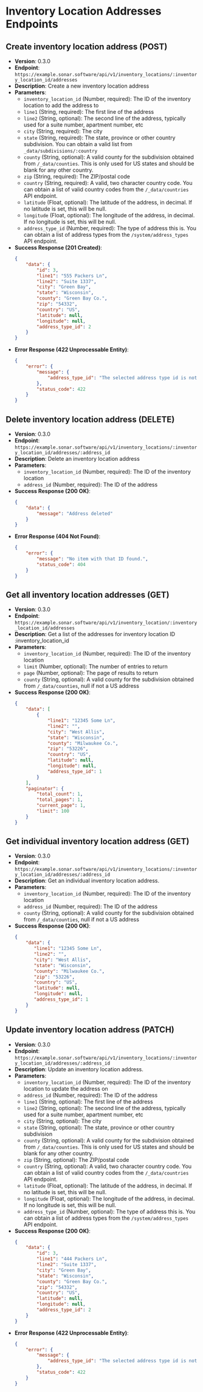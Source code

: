 # Inventory Location Addresses Endpoints

## Create inventory location address (POST)
- **Version**: 0.3.0
- **Endpoint**: `https://example.sonar.software/api/v1/inventory_locations/:inventory_location_id/addresses`
- **Description**: Create a new inventory location address
- **Parameters**:
    - `inventory_location_id` (Number, required): The ID of the inventory location to add the address to
    - `line1` (String, required): The first line of the address
    - `line2` (String, optional): The second line of the address, typically used for a suite number, apartment number, etc
    - `city` (String, required): The city
    - `state` (String, required): The state, province or other country subdivision. You can obtain a valid list from `_data/subdivisions/:country`
    - `county` (String, optional): A valid county for the subdivision obtained from `/_data/counties`. This is only used for US states and should be blank for any other country.
    - `zip` (String, required): The ZIP/postal code
    - `country` (String, required): A valid, two character country code. You can obtain a list of valid country codes from the `/_data/countries` API endpoint.
    - `latitude` (Float, optional): The latitude of the address, in decimal. If no latitude is set, this will be null.
    - `longitude` (Float, optional): The longitude of the address, in decimal. If no longitude is set, this will be null.
    - `address_type_id` (Number, required): The type of address this is. You can obtain a list of address types from the `/system/address_types` API endpoint.
- **Success Response (201 Created)**:
    ```json
    {
        "data": {
            "id": 3,
            "line1": "555 Packers Ln",
            "line2": "Suite 1337",
            "city": "Green Bay",
            "state": "Wisconsin",
            "county": "Green Bay Co.",
            "zip": "54332",
            "country": "US",
            "latitude": null,
            "longitude": null,
            "address_type_id": 2
        }
    }
    ```
- **Error Response (422 Unprocessable Entity)**:
    ```json
    {
        "error": {
            "message": {
                "address_type_id": "The selected address type id is not valid."
            },
            "status_code": 422
        }
    }
    ```

## Delete inventory location address (DELETE)
- **Version**: 0.3.0
- **Endpoint**: `https://example.sonar.software/api/v1/inventory_locations/:inventory_location_id/addresses/:address_id`
- **Description**: Delete an inventory location address
- **Parameters**:
    - `inventory_location_id` (Number, required): The ID of the inventory location
    - `address_id` (Number, required): The ID of the address
- **Success Response (200 OK)**:
    ```json
    {
        "data": {
            "message": "Address deleted"
        }
    }
    ```
- **Error Response (404 Not Found)**:
    ```json
    {
        "error": {
            "message": "No item with that ID found.",
            "status_code": 404
        }
    }
    ```

## Get all inventory location addresses (GET)
- **Version**: 0.3.0
- **Endpoint**: `https://example.sonar.software/api/v1/inventory_location/:inventory_location_id/addresses`
- **Description**: Get a list of the addresses for inventory location ID :inventory_location_id
- **Parameters**:
    - `inventory_location_id` (Number, required): The ID of the inventory location
    - `limit` (Number, optional): The number of entries to return
    - `page` (Number, optional): The page of results to return
    - `county` (String, optional): A valid county for the subdivision obtained from `/_data/counties`, null if not a US address
- **Success Response (200 OK)**:
    ```json
    {
        "data": [
            {
                "line1": "12345 Some Ln",
                "line2": "",
                "city": "West Allis",
                "state": "Wisconsin",
                "county": "Milwaukee Co.",
                "zip": "53226",
                "country": "US",
                "latitude": null,
                "longitude": null,
                "address_type_id": 1
            }
        ],
        "paginator": {
            "total_count": 1,
            "total_pages": 1,
            "current_page": 1,
            "limit": 100
        }
    }
    ```

## Get individual inventory location address (GET)
- **Version**: 0.3.0
- **Endpoint**: `https://example.sonar.software/api/v1/inventory_locations/:inventory_location_id/addresses/:address_id`
- **Description**: Get an individual inventory location address.
- **Parameters**:
    - `inventory_location_id` (Number, required): The ID of the inventory location
    - `address_id` (Number, required): The ID of the address
    - `county` (String, optional): A valid county for the subdivision obtained from `/_data/counties`, null if not a US address
- **Success Response (200 OK)**:
    ```json
    {
        "data": {
           "line1": "12345 Some Ln",
           "line2": "",
           "city": "West Allis",
           "state": "Wisconsin",
           "county": "Milwaukee Co.",
           "zip": "53226",
           "country": "US",
           "latitude": null,
           "longitude": null,
           "address_type_id": 1
        }
    }
    ```

## Update inventory location address (PATCH)
- **Version**: 0.3.0
- **Endpoint**: `https://example.sonar.software/api/v1/inventory_locations/:inventory_location_id/addresses/:address_id`
- **Description**: Update an inventory location address.
- **Parameters**:
    - `inventory_location_id` (Number, required): The ID of the inventory location to update the address on
    - `address_id` (Number, required): The ID of the address
    - `line1` (String, optional): The first line of the address
    - `line2` (String, optional): The second line of the address, typically used for a suite number, apartment number, etc
    - `city` (String, optional): The city
    - `state` (String, optional): The state, province or other country subdivision
    - `county` (String, optional): A valid county for the subdivision obtained from `/_data/counties`. This is only used for US states and should be blank for any other country.
    - `zip` (String, optional): The ZIP/postal code
    - `country` (String, optional): A valid, two character country code. You can obtain a list of valid country codes from the `/_data/countries` API endpoint.
    - `latitude` (Float, optional): The latitude of the address, in decimal. If no latitude is set, this will be null.
    - `longitude` (Float, optional): The longitude of the address, in decimal. If no longitude is set, this will be null.
    - `address_type_id` (Number, optional): The type of address this is. You can obtain a list of address types from the `/system/address_types` API endpoint.
- **Success Response (200 OK)**:
    ```json
    {
        "data": {
            "id": 3,
            "line1": "444 Packers Ln",
            "line2": "Suite 1337",
            "city": "Green Bay",
            "state": "Wisconsin",
            "county": "Green Bay Co.",
            "zip": "54332",
            "country": "US",
            "latitude": null,
            "longitude": null,
            "address_type_id": 2
        }
    }
    ```
- **Error Response (422 Unprocessable Entity)**:
    ```json
    {
        "error": {
            "message": {
                "address_type_id": "The selected address type id is not valid."
            },
            "status_code": 422
        }
    }
    ```
```
